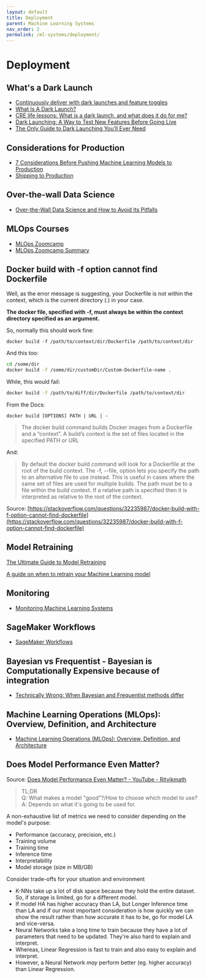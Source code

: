 ```yaml
---
layout: default
title: Deployment
parent: Machine Learning Systems
nav_order: 2
permalink: /ml-systems/deployment/
---
```


# Deployment

## What's a Dark Launch

- [Continuously deliver with dark launches and feature toggles](https://www.ibm.com/garage/method/practices/run/practice_dark_launch_feature_toggles/)
- [What Is A Dark Launch?](https://devcycle.com/solutions/dark-launch)
- [CRE life lessons: What is a dark launch, and what does it do for me?](https://cloud.google.com/blog/products/gcp/cre-life-lessons-what-is-a-dark-launch-and-what-does-it-do-for-me)
- [Dark Launching: A Way to Test New Features Before Going Live](https://blog.leaseweb.com/2017/11/17/dark-launching/)
- [The Only Guide to Dark Launching You’ll Ever Need](https://launchdarkly.com/blog/guide-to-dark-launching/)

## Considerations for Production

- [7 Considerations Before Pushing Machine Learning Models to Production](https://towardsdatascience.com/7-considerations-before-pushing-machine-learning-models-to-production-efab64c4d433)
- [Shipping to Production](https://blog.pragmaticengineer.com/shipping-to-production/)

## Over-the-wall Data Science

- [Over-the-Wall Data Science and How to Avoid Its Pitfalls](https://towardsdatascience.com/over-the-wall-data-science-and-how-to-avoid-its-pitfalls-5af6fa2eef2b)

## MLOps Courses

- [MLOps Zoomcamp](https://github.com/DataTalksClub/mlops-zoomcamp)
- [MLOps Zoomcamp Summary](https://github.com/ThinamXx/MLOps/tree/main/MLOps%20Zoomcamp)

## Docker build with -f option cannot find Dockerfile

Well, as the error message is suggesting, your Dockerfile is not within the context, which is the current directory (.) in your case.

**The docker file, specified with -f, must always be within the context directory specified as an argument.**

So, normally this should work fine:

`docker build -f /path/to/context/dir/Dockerfile /path/to/context/dir`

And this too:

```bash
cd /some/dir
docker build -f /some/dir/customDir/Custom-Dockerfile-name .
```

While, this would fail:

```bash
docker build -f /path/to/diff/dir/Dockerfile /path/to/context/dir
```

From the Docs:

`docker build [OPTIONS] PATH | URL | -`

> The docker build command builds Docker images from a Dockerfile and a “context”. A build’s context is the set of files located in the specified PATH or URL

And:

> By default the docker build command will look for a Dockerfile at the root of the build context. The -f, --file, option lets you specify the path to an alternative file to use instead. This is useful in cases where the same set of files are used for multiple builds. The path must be to a file within the build context. If a relative path is specified then it is interpreted as relative to the root of the context.

Source: [https://stackoverflow.com/questions/32235987/docker-build-with-f-option-cannot-find-dockerfile](https://stackoverflow.com/questions/32235987/docker-build-with-f-option-cannot-find-dockerfile)

## Model Retraining

[The Ultimate Guide to Model Retraining](https://mlinproduction.com/model-retraining/)

[A guide on when to retrain your Machine Learning model](https://towardsdatascience.com/when-are-you-planning-to-retrain-your-machine-learning-model-5349eb0c4706)

## Monitoring

- [Monitoring Machine Learning Systems](https://madewithml.com/courses/mlops/monitoring/)

## SageMaker Workflows

- [SageMaker Workflows](https://docs.aws.amazon.com/sagemaker/latest/dg/workflows.html)

## Bayesian vs Frequentist - Bayesian is Computationally Expensive because of integration

- [Technically Wrong: When Bayesian and Frequentist methods differ](https://www.countbayesie.com/blog/2021/4/27/technically-wrong-when-bayesian-and-frequentist-methods-differ)

## Machine Learning Operations (MLOps): Overview, Definition, and Architecture

- [Machine Learning Operations (MLOps): Overview, Definition, and Architecture](https://arxiv.org/abs/2205.02302)

## Does Model Performance Even Matter?

Source: [Does Model Performance Even Matter? - YouTube - Ritvikmath](https://www.youtube.com/watch?v=vVTPP5gJe2g&ab_channel=ritvikmath)

> TL;DR  
> Q: What makes a model "good"?/How to choose which model to use?     
> A: Depends on what it's going to be used for.  

A non-exhaustive list of metrics we need to consider depending on the model's purpose:
- Performance (accuracy, precision, etc.)
- Training volume
- Training time
- Inference time
- Interpretability
- Model storage (size in MB/GB)

Consider trade-offs for your situation and environment
- K-NNs take up a lot of disk space because they hold the entire dataset. So, if storage is limited, go for a different model.
- If model HA has higher accuracy than LA, but Longer Inference time than LA and if our most important consideration is how quickly we can show the result rather than how accurate it has to be, go for model LA and vice-versa.
- Neural Networks take a long time to train because they have a lot of parameters that need to be updated. They're also hard to explain and interpret.
- Whereas, Linear Regression is fast to train and also easy to explain and interpret.
- However, a Neural Network *may* perform better (eg. higher accuracy) than Linear Regression.